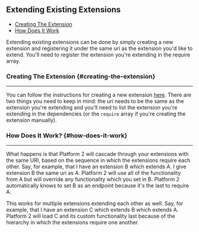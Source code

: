 ## Extending Existing Extensions

- [Creating The Extension](#creating-the-extension)
- [How Does It Work](#how-does-it-work)

Extending existing extensions can be done by simply creating a new extension and registering it under the same uri as the extension you'd like to extend. You'll need to register the extension you're extending in the require array.

### Creating The Extension {#creating-the-extension}

---

You can follow the instructions for creating a new extension [here](/platform2/extensions/creating-extensions). There are two things you need to keep in mind: the uri needs to be the same as the extension you're extending and you'll need to list the extension you're extending in the dependencies (or the `require` array if you're creating the extension manually).

### How Does It Work? {#how-does-it-work}

---

What happens is that Platform 2 will cascade through your extensions with the same URI, based on the sequence in which the extensions require each other. Say, for example, that I have an extension B which extends A. I give extension B the same uri as A. Platform 2 will use all of the functionality from A but will override any functionality which you set in B. Platform 2 automatically knows to set B as an endpoint because it's the last to require A.

This works for multiple extensions extending each other as well. Say, for example, that I have an extension C which extends B which extends A. Platform 2 will load C and its custom functionality last because of the hierarchy in which the extensions require one another.
